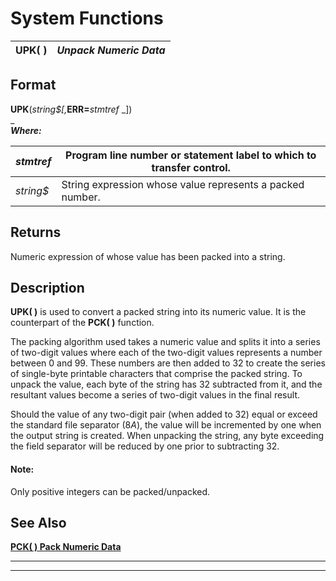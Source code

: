 # System Functions

**UPK( )** |  **_Unpack Numeric Data_**  
---|---  
  
##  Format

**UPK**(_string$[,_**ERR=**_stmtref_ _])  
_  
**_Where:_**

_stmtref_ |  Program line number or statement label to which to transfer control.  
---|---  
_string$_ |  String expression whose value represents a packed number.  
  
##  Returns

Numeric expression of whose value has been packed into a string.

##  Description

**UPK( )** is used to convert a packed string into its numeric value. It is the counterpart of the **PCK( )** function.

The packing algorithm used takes a numeric value and splits it into a series of two-digit values where each of the two-digit values represents a number between 0 and 99. These numbers are then added to 32 to create the series of single-byte printable characters that comprise the packed string. To unpack the value, each byte of the string has 32 subtracted from it, and the resultant values become a series of two-digit values in the final result.

Should the value of any two-digit pair (when added to 32) equal or exceed the standard file separator ($8A$), the value will be incremented by one when the output string is created. When unpacking the string, any byte exceeding the field separator will be reduced by one prior to subtracting 32.

#### **Note:**  
Only positive integers can be packed/unpacked.

##  See Also

**[PCK( ) Pack Numeric Data](pck.md)**

****

****
